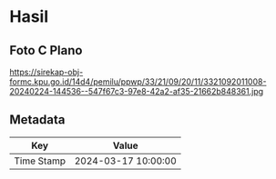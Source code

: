 # Hasil

## Foto C Plano

https://sirekap-obj-formc.kpu.go.id/14d4/pemilu/ppwp/33/21/09/20/11/3321092011008-20240224-144536--547f67c3-97e8-42a2-af35-21662b848361.jpg


## Metadata

| Key        | Value               |
| ---------- | ------------------- |
| Time Stamp | 2024-03-17 10:00:00 |



